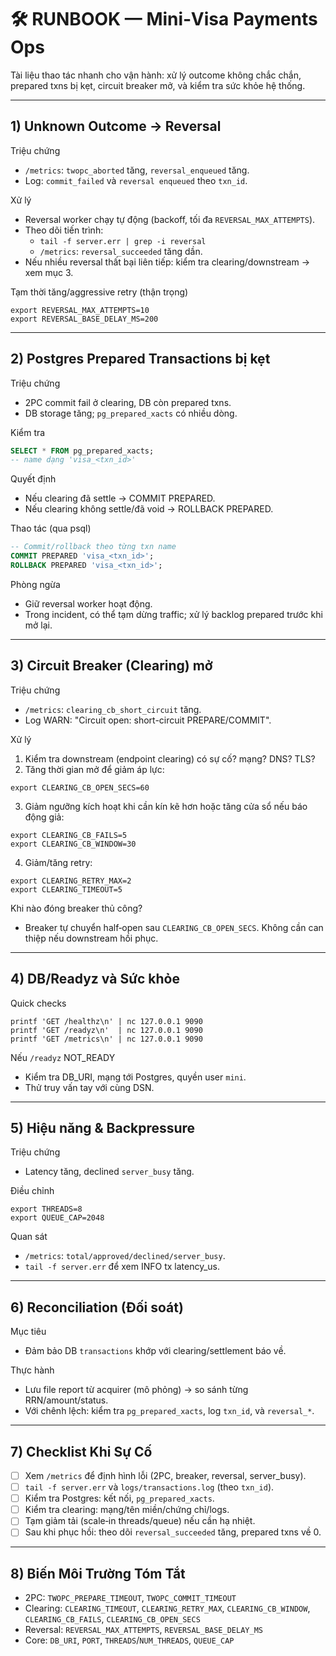 # 🛠️ RUNBOOK — Mini‑Visa Payments Ops

Tài liệu thao tác nhanh cho vận hành: xử lý outcome không chắc chắn, prepared txns bị kẹt, circuit breaker mở, và kiểm tra sức khỏe hệ thống.

---

## 1) Unknown Outcome → Reversal
Triệu chứng
- `/metrics`: `twopc_aborted` tăng, `reversal_enqueued` tăng.
- Log: `commit_failed` và `reversal enqueued` theo `txn_id`.

Xử lý
- Reversal worker chạy tự động (backoff, tối đa `REVERSAL_MAX_ATTEMPTS`).
- Theo dõi tiến trình:
  - `tail -f server.err | grep -i reversal`
  - `/metrics`: `reversal_succeeded` tăng dần.
- Nếu nhiều reversal thất bại liên tiếp: kiểm tra clearing/downstream → xem mục 3.

Tạm thời tăng/aggressive retry (thận trọng)
```
export REVERSAL_MAX_ATTEMPTS=10
export REVERSAL_BASE_DELAY_MS=200
```

---

## 2) Postgres Prepared Transactions bị kẹt
Triệu chứng
- 2PC commit fail ở clearing, DB còn prepared txns.
- DB storage tăng; `pg_prepared_xacts` có nhiều dòng.

Kiểm tra
```sql
SELECT * FROM pg_prepared_xacts;
-- name dạng 'visa_<txn_id>'
```

Quyết định
- Nếu clearing đã settle → COMMIT PREPARED.
- Nếu clearing không settle/đã void → ROLLBACK PREPARED.

Thao tác (qua psql)
```sql
-- Commit/rollback theo từng txn name
COMMIT PREPARED 'visa_<txn_id>';
ROLLBACK PREPARED 'visa_<txn_id>';
```

Phòng ngừa
- Giữ reversal worker hoạt động.
- Trong incident, có thể tạm dừng traffic; xử lý backlog prepared trước khi mở lại.

---

## 3) Circuit Breaker (Clearing) mở
Triệu chứng
- `/metrics`: `clearing_cb_short_circuit` tăng.
- Log WARN: "Circuit open: short-circuit PREPARE/COMMIT".

Xử lý
1) Kiểm tra downstream (endpoint clearing) có sự cố? mạng? DNS? TLS?
2) Tăng thời gian mở để giảm áp lực:
```
export CLEARING_CB_OPEN_SECS=60
```
3) Giảm ngưỡng kích hoạt khi cần kín kẽ hơn hoặc tăng cửa sổ nếu báo động giả:
```
export CLEARING_CB_FAILS=5
export CLEARING_CB_WINDOW=30
```
4) Giảm/tăng retry:
```
export CLEARING_RETRY_MAX=2
export CLEARING_TIMEOUT=5
```

Khi nào đóng breaker thủ công?
- Breaker tự chuyển half‑open sau `CLEARING_CB_OPEN_SECS`. Không cần can thiệp nếu downstream hồi phục.

---

## 4) DB/Readyz và Sức khỏe
Quick checks
```
printf 'GET /healthz\n' | nc 127.0.0.1 9090
printf 'GET /readyz\n'  | nc 127.0.0.1 9090
printf 'GET /metrics\n' | nc 127.0.0.1 9090
```

Nếu `/readyz` NOT_READY
- Kiểm tra DB_URI, mạng tới Postgres, quyền user `mini`.
- Thử truy vấn tay với cùng DSN.

---

## 5) Hiệu năng & Backpressure
Triệu chứng
- Latency tăng, declined `server_busy` tăng.

Điều chỉnh
```
export THREADS=8
export QUEUE_CAP=2048
```

Quan sát
- `/metrics`: `total/approved/declined/server_busy`.
- `tail -f server.err` để xem INFO tx latency_us.

---

## 6) Reconciliation (Đối soát)
Mục tiêu
- Đảm bảo DB `transactions` khớp với clearing/settlement báo về.

Thực hành
- Lưu file report từ acquirer (mô phỏng) → so sánh từng RRN/amount/status.
- Với chênh lệch: kiểm tra `pg_prepared_xacts`, log `txn_id`, và `reversal_*`.

---

## 7) Checklist Khi Sự Cố
- [ ] Xem `/metrics` để định hình lỗi (2PC, breaker, reversal, server_busy).
- [ ] `tail -f server.err` và `logs/transactions.log` (theo `txn_id`).
- [ ] Kiểm tra Postgres: kết nối, `pg_prepared_xacts`.
- [ ] Kiểm tra clearing: mạng/tên miền/chứng chỉ/logs.
- [ ] Tạm giảm tải (scale‑in threads/queue) nếu cần hạ nhiệt.
- [ ] Sau khi phục hồi: theo dõi `reversal_succeeded` tăng, prepared txns về 0.

---

## 8) Biến Môi Trường Tóm Tắt
- 2PC: `TWOPC_PREPARE_TIMEOUT`, `TWOPC_COMMIT_TIMEOUT`
- Clearing: `CLEARING_TIMEOUT`, `CLEARING_RETRY_MAX`, `CLEARING_CB_WINDOW`, `CLEARING_CB_FAILS`, `CLEARING_CB_OPEN_SECS`
- Reversal: `REVERSAL_MAX_ATTEMPTS`, `REVERSAL_BASE_DELAY_MS`
- Core: `DB_URI`, `PORT`, `THREADS`/`NUM_THREADS`, `QUEUE_CAP`

